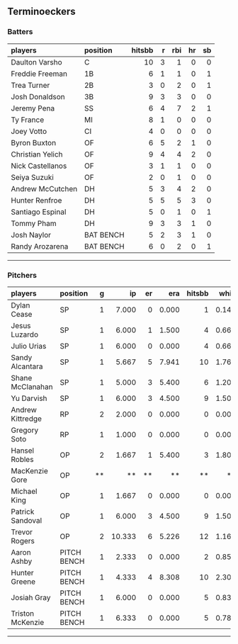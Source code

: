 ## Terminoeckers

### Batters

 
|players          |position  | hitsbb|  r| rbi| hr| sb| 
|:----------------|:---------|------:|--:|---:|--:|--:| 
|Daulton Varsho   |C         |     10|  3|   1|  0|  0| 
|Freddie Freeman  |1B        |      6|  1|   1|  0|  1| 
|Trea Turner      |2B        |      3|  0|   2|  0|  1| 
|Josh Donaldson   |3B        |      9|  3|   3|  0|  0| 
|Jeremy Pena      |SS        |      6|  4|   7|  2|  1| 
|Ty France        |MI        |      8|  1|   0|  0|  0| 
|Joey Votto       |CI        |      4|  0|   0|  0|  0| 
|Byron Buxton     |OF        |      6|  5|   2|  1|  0| 
|Christian Yelich |OF        |      9|  4|   4|  2|  0| 
|Nick Castellanos |OF        |      3|  1|   1|  0|  0| 
|Seiya Suzuki     |OF        |      2|  0|   1|  0|  0| 
|Andrew McCutchen |DH        |      5|  3|   4|  2|  0| 
|Hunter Renfroe   |DH        |      5|  5|   5|  3|  0| 
|Santiago Espinal |DH        |      5|  0|   1|  0|  1| 
|Tommy Pham       |DH        |      9|  3|   3|  1|  0| 
|Josh Naylor      |BAT BENCH |      5|  2|   3|  1|  0| 
|Randy Arozarena  |BAT BENCH |      6|  0|   2|  0|  1| 

* * *

### Pitchers

 
|players          |position    |  g|     ip| er|   era| hitsbb|  whip| so|  w| sv| 
|:----------------|:-----------|--:|------:|--:|-----:|------:|-----:|--:|--:|--:| 
|Dylan Cease      |SP          |  1|  7.000|  0| 0.000|      1| 0.143| 11|  1|  0| 
|Jesus Luzardo    |SP          |  1|  6.000|  1| 1.500|      4| 0.667|  5|  1|  0| 
|Julio Urias      |SP          |  1|  6.000|  0| 0.000|      4| 0.667|  4|  1|  0| 
|Sandy Alcantara  |SP          |  1|  5.667|  5| 7.941|     10| 1.765|  6|  0|  0| 
|Shane McClanahan |SP          |  1|  5.000|  3| 5.400|      6| 1.200| 11|  0|  0| 
|Yu Darvish       |SP          |  1|  6.000|  3| 4.500|      9| 1.500|  5|  1|  0| 
|Andrew Kittredge |RP          |  2|  2.000|  0| 0.000|      0| 0.000|  3|  1|  0| 
|Gregory Soto     |RP          |  1|  1.000|  0| 0.000|      0| 0.000|  1|  0|  0| 
|Hansel Robles    |OP          |  2|  1.667|  1| 5.400|      3| 1.800|  1|  0|  0| 
|MacKenzie Gore   |OP          | **|     **| **|    **|     **|    **| **| **| **| 
|Michael King     |OP          |  1|  1.667|  0| 0.000|      0| 0.000|  2|  0|  0| 
|Patrick Sandoval |OP          |  1|  6.000|  3| 4.500|      9| 1.500|  2|  0|  0| 
|Trevor Rogers    |OP          |  2| 10.333|  6| 5.226|     12| 1.161|  8|  1|  0| 
|Aaron Ashby      |PITCH BENCH |  1|  2.333|  0| 0.000|      2| 0.857|  3|  0|  0| 
|Hunter Greene    |PITCH BENCH |  1|  4.333|  4| 8.308|     10| 2.308|  6|  0|  0| 
|Josiah Gray      |PITCH BENCH |  1|  6.000|  0| 0.000|      5| 0.833|  3|  1|  0| 
|Triston McKenzie |PITCH BENCH |  1|  6.333|  0| 0.000|      5| 0.789|  7|  1|  0| 


* * *


